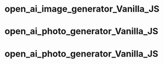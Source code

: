# open_ai_image_generator_Vanilla_JS
# open_ai_photo_generator_Vanilla_JS
# open_ai_photo_generator_Vanilla_JS
